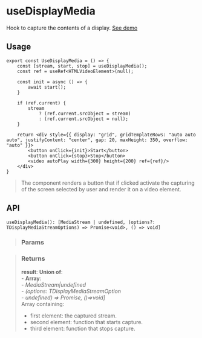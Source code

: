 # useDisplayMedia
Hook to capture the contents of a display. [See demo](https://nDriaDev.io/react-tools/#/hooks/api-dom/useDisplayMedia)

## Usage

```tsx
export const UseDisplayMedia = () => {
	const [stream, start, stop] = useDisplayMedia();
	const ref = useRef<HTMLVideoElement>(null);

	const init = async () => {
		await start();
	}

	if (ref.current) {
		stream
			? (ref.current.srcObject = stream)
			: (ref.current.srcObject = null);
	}

	return <div style={{ display: "grid", gridTemplateRows: "auto auto auto", justifyContent: "center", gap: 20, maxHeight: 350, overflow: "auto" }}>
		<button onClick={init}>Start</button>
		<button onClick={stop}>Stop</button>
		<video autoPlay width={300} height={200} ref={ref}/>
	</div>
}

```

> The component renders a button that if clicked activate the capturing of the screen selected by user and render it on a video element.


## API

```tsx
useDisplayMedia(): [MediaStream | undefined, (options?: TDisplayMediaStreamOptions) => Promise<void>, () => void]
```

> ### Params
>
>
>

> ### Returns
>
> __result__:  __Union of__:  
    - __Array__:  
        - _MediaStream|undefined_  
        - _(options: TDisplayMediaStreamOption_  
    - _undefined) => Promise<void>, ()=>void]_  
> Array containing:
> - first element: the captured stream.
> - second element: function that starts capture.
> - third element: function that stops capture.
>